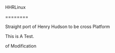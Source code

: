HHRLinux

========

Straight port of Henry Hudson to be cross Platform

This is A Test.

of Modification 

